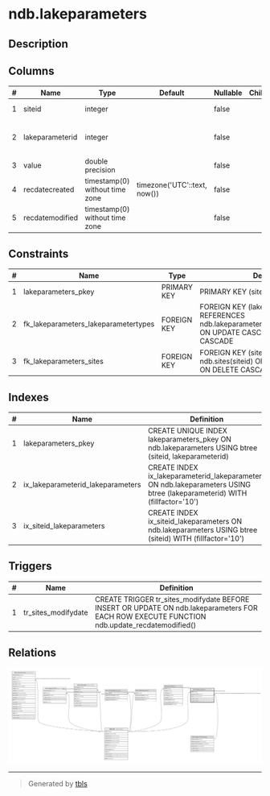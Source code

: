 # ndb.lakeparameters

## Description

## Columns

| # | Name            | Type                           | Default                      | Nullable | Children | Parents                                             | Comment                                                |
| - | --------------- | ------------------------------ | ---------------------------- | -------- | -------- | --------------------------------------------------- | ------------------------------------------------------ |
| 1 | siteid          | integer                        |                              | false    |          | [ndb.sites](ndb.sites.md)                           | FK: SiteID links to Sites table                        |
| 2 | lakeparameterid | integer                        |                              | false    |          | [ndb.lakeparametertypes](ndb.lakeparametertypes.md) | FK: LakeParameter ID links to LakeParameterTypes table |
| 3 | value           | double precision               |                              | false    |          |                                                     | Numerical value of parameter                           |
| 4 | recdatecreated  | timestamp(0) without time zone | timezone('UTC'::text, now()) | false    |          |                                                     |                                                        |
| 5 | recdatemodified | timestamp(0) without time zone |                              | false    |          |                                                     |                                                        |

## Constraints

| # | Name                                 | Type        | Definition                                                                                                           |
| - | ------------------------------------ | ----------- | -------------------------------------------------------------------------------------------------------------------- |
| 1 | lakeparameters_pkey                  | PRIMARY KEY | PRIMARY KEY (siteid, lakeparameterid)                                                                                |
| 2 | fk_lakeparameters_lakeparametertypes | FOREIGN KEY | FOREIGN KEY (lakeparameterid) REFERENCES ndb.lakeparametertypes(lakeparameterid) ON UPDATE CASCADE ON DELETE CASCADE |
| 3 | fk_lakeparameters_sites              | FOREIGN KEY | FOREIGN KEY (siteid) REFERENCES ndb.sites(siteid) ON UPDATE CASCADE ON DELETE CASCADE                                |

## Indexes

| # | Name                              | Definition                                                                                                                |
| - | --------------------------------- | ------------------------------------------------------------------------------------------------------------------------- |
| 1 | lakeparameters_pkey               | CREATE UNIQUE INDEX lakeparameters_pkey ON ndb.lakeparameters USING btree (siteid, lakeparameterid)                       |
| 2 | ix_lakeparameterid_lakeparameters | CREATE INDEX ix_lakeparameterid_lakeparameters ON ndb.lakeparameters USING btree (lakeparameterid) WITH (fillfactor='10') |
| 3 | ix_siteid_lakeparameters          | CREATE INDEX ix_siteid_lakeparameters ON ndb.lakeparameters USING btree (siteid) WITH (fillfactor='10')                   |

## Triggers

| # | Name                | Definition                                                                                                                                  |
| - | ------------------- | ------------------------------------------------------------------------------------------------------------------------------------------- |
| 1 | tr_sites_modifydate | CREATE TRIGGER tr_sites_modifydate BEFORE INSERT OR UPDATE ON ndb.lakeparameters FOR EACH ROW EXECUTE FUNCTION ndb.update_recdatemodified() |

## Relations

![er](ndb.lakeparameters.svg)

---

> Generated by [tbls](https://github.com/k1LoW/tbls)